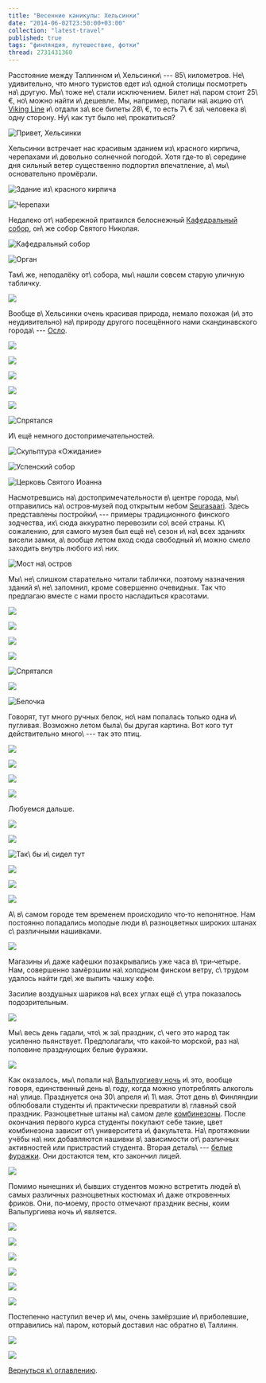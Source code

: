 ```yaml
---
title: "Весенние каникулы: Хельсинки"
date: "2014-06-02T23:50:00+03:00"
collection: "latest-travel"
published: true
tags: "финляндия, путешествие, фотки"
thread: 2731431360
---
```


Расстояние между Таллинном и\ Хельсинки\ --- 85\ километров. Не\ удивительно, что много туристов едет из\ одной столицы
посмотреть на\ другую. Мы\ тоже не\ стали исключением. Билет на\ паром стоит 25\ €, но\ можно найти и\ дешевле. Мы, 
например, попали на\ акцию от\ [Viking Line][viking-line] и\ отдали за\ все билеты 28\ €, то есть 7\ € за\ человека 
в\ одну сторону. Ну\ как тут было не\ прокатиться?

![Привет, Хельсинки](/images/travel/2014-05-tallinn-helsinki/helsinki-hello.jpg "Привет, Хельсинки")

<!--more-->

Хельсинки встречает нас красивым зданием из\ красного кирпича, черепахами и\ довольно солнечной погодой. Хотя 
где&#8209;то в\ середине дня сильный ветер существенно подпортил впечатление, а\ мы\ основательно промёрзли. 

![Здание из\ красного кирпича](/images/travel/2014-05-tallinn-helsinki/helsinki-red-brick-building.jpg "Здание из красного кирпича")

![Черепахи](/images/travel/2014-05-tallinn-helsinki/helsinki-turtles.jpg "Черепахи")

Недалеко от\ набережной притаился белоснежный [Кафедральный собор][cathedral], он\ же собор Святого Николая.

![Кафедральный собор](/images/travel/2014-05-tallinn-helsinki/helsinki-cathedral.jpg "Кафедральный собор")

![Орган](/images/travel/2014-05-tallinn-helsinki/helsinki-cathedral-organ.jpg "Орган")

Там\ же, неподалёку от\ собора, мы\ нашли совсем старую уличную табличку.

![](/images/travel/2014-05-tallinn-helsinki/helsinki-house-plate.jpg)

Вообще в\ Хельсинки очень красивая природа, немало похожая (и\ это неудивительно) на\ природу другого посещённого нами 
скандинавского города\ --- [Осло][oslo].

![](/images/travel/2014-05-tallinn-helsinki/helsinki-nature-1.jpg)

![](/images/travel/2014-05-tallinn-helsinki/helsinki-nature-2.jpg)

![](/images/travel/2014-05-tallinn-helsinki/helsinki-nature-3.jpg)

![](/images/travel/2014-05-tallinn-helsinki/helsinki-nature-4.jpg)

![](/images/travel/2014-05-tallinn-helsinki/helsinki-nature-5.jpg)

![Спрятался](/images/travel/2014-05-tallinn-helsinki/helsinki-hiding.jpg "Спрятался")

И\ ещё немного достопримечательностей.

![Скульптура «Ожидание»](/images/travel/2014-05-tallinn-helsinki/helsinki-waiting.jpg "Скульптура «Ожидание»")

![[Успенский собор][uspenski-cathedral]](/images/travel/2014-05-tallinn-helsinki/helsinki-uspenski-cathedral.jpg "Успенский собор")

![[Церковь Святого Иоанна][st-johns-church]](/images/travel/2014-05-tallinn-helsinki/helsinki-st-johns-church.jpg "Церковь Святого Иоанна")

Насмотревшись на\ достопримечательности в\ центре города, мы\ отправились на\ остров&#8209;музей под открытым небом 
[Seurasaari]. Здесь представлены постройки\ --- примеры традиционного финского зодчества, их\ сюда аккуратно перевозили 
со\ всей страны. К\ сожалению, для самого музея был ещё не\ сезон и\ на\ всех зданиях висели замки, а\ вообще летом вход 
сюда свободный и\ можно смело заходить внутрь любого из\ них.

![Мост на\ остров](/images/travel/2014-05-tallinn-helsinki/helsinki-seurasaari-bridge.jpg "Мост на остров")

Мы\ не\ слишком старательно читали таблички, поэтому назначения зданий я\ не\ запомнил, кроме совершенно очевидных. Так 
что предлагаю вместе с нами просто насладиться красотами.

![](/images/travel/2014-05-tallinn-helsinki/helsinki-seurasaari-1.jpg)

![](/images/travel/2014-05-tallinn-helsinki/helsinki-seurasaari-2.jpg)

![](/images/travel/2014-05-tallinn-helsinki/helsinki-seurasaari-3.jpg)

![](/images/travel/2014-05-tallinn-helsinki/helsinki-seurasaari-4.jpg)

![Спрятался](/images/travel/2014-05-tallinn-helsinki/helsinki-seurasaari-hiding.jpg "Спрятался")

![](/images/travel/2014-05-tallinn-helsinki/helsinki-seurasaari-5.jpg)

![Белочка](/images/travel/2014-05-tallinn-helsinki/helsinki-seurasaari-squirrel.jpg "Белочка")

Говорят, тут много ручных белок, но\ нам попалась только одна и\ пугливая. Возможно летом была\ бы другая картина. Вот 
кого тут действительно много\ --- так это птиц.

![](/images/travel/2014-05-tallinn-helsinki/helsinki-seurasaari-birds-1.jpg)

![](/images/travel/2014-05-tallinn-helsinki/helsinki-seurasaari-birds-2.jpg)

![](/images/travel/2014-05-tallinn-helsinki/helsinki-seurasaari-birds-3.jpg)

![](/images/travel/2014-05-tallinn-helsinki/helsinki-seurasaari-birds-4.jpg)

Любуемся дальше.

![](/images/travel/2014-05-tallinn-helsinki/helsinki-seurasaari-6.jpg)

![](/images/travel/2014-05-tallinn-helsinki/helsinki-seurasaari-7.jpg)

![Так\ бы и\ сидел тут](/images/travel/2014-05-tallinn-helsinki/helsinki-seurasaari-sitting.jpg "Так бы и сидел тут")

![](/images/travel/2014-05-tallinn-helsinki/helsinki-seurasaari-8.jpg)

![](/images/travel/2014-05-tallinn-helsinki/helsinki-seurasaari-9.jpg)

![](/images/travel/2014-05-tallinn-helsinki/helsinki-seurasaari-10.jpg)

А\ в\ самом городе тем временем происходило что&#8209;то непонятное. Нам постоянно попадались молодые люди 
в\ разноцветных широких штанах с\ различными нашивками.

![](/images/travel/2014-05-tallinn-helsinki/helsinki-vappu-overalls.jpg)

Магазины и\ даже кафешки позакрывались уже часа в\ три&#8209;четыре. Нам, совершенно замёрзшим на\ холодном финском 
ветру, с\ трудом удалось найти где\ же выпить чашку кофе.

Засилие воздушных шариков на\ всех углах ещё с\ утра показалось подозрительным.

![](/images/travel/2014-05-tallinn-helsinki/helsinki-vappu-balloons.jpg)

Мы\ весь день гадали, что\ ж за\ праздник, с\ чего это народ так усиленно пьянствует. Предполагали, что какой&#8209;то 
морской, раз на\ половине празднующих белые фуражки.

![](/images/travel/2014-05-tallinn-helsinki/helsinki-vappu-students.jpg)

Как оказалось, мы\ попали на\ [Вальпургиеву ночь][valpurgis] и\ это, вообще говоря, единственный день в\ году, когда 
можно употреблять алкоголь на\ улице. Празднуется она 30\ апреля и\ 1\ мая. Этот день в\ Финляндии облюбовали студенты 
и\ практически превратили в\ главный свой праздник. Разноцветные штаны на\ самом деле [комбинезоны][overalls]. После 
окончания первого курса студенты покупают себе такие, цвет комбинезона зависит от\ университета и\ факультета. 
На\ протяжении учёбы на\ них добавляются нашивки в\ зависимости от\ различных активностей или пристрастий студента. 
Вторая деталь\ --- [белые фуражки][cap]. Они достаются тем, кто закончил лицей. 

![](/images/travel/2014-05-tallinn-helsinki/helsinki-vappu-statue.jpg)

Помимо нынешних и\ бывших студентов можно встретить людей в\ самых различных разноцветных костюмах и\ даже откровенных 
фриков. Они, по&#8209;моему, просто отмечают праздник весны, коим Вальпургиева ночь и\ является.

![](/images/travel/2014-05-tallinn-helsinki/helsinki-vappu-freaks-1.jpg)

![](/images/travel/2014-05-tallinn-helsinki/helsinki-vappu-freaks-2.jpg)

![](/images/travel/2014-05-tallinn-helsinki/helsinki-vappu-freaks-3.jpg)

![](/images/travel/2014-05-tallinn-helsinki/helsinki-vappu-freaks-4.jpg)

![](/images/travel/2014-05-tallinn-helsinki/helsinki-vappu-freaks-5.jpg)

![](/images/travel/2014-05-tallinn-helsinki/helsinki-vappu-bottles.jpg)

Постепенно наступил вечер и\ мы, очень замёрзшие и\ приболевшие, отправились на\ паром, который доставил нас обратно 
в\ Таллинн.

![](/images/travel/2014-05-tallinn-helsinki/helsinki-sunset-1.jpg)

![](/images/travel/2014-05-tallinn-helsinki/helsinki-sunset-2.jpg)

[Вернуться к\ оглавлению](/post/spring-break-2014/).

[cap]: http://en.wikipedia.org/wiki/Student_cap#Finland
[cathedral]: http://ru.wikipedia.org/wiki/%D0%A1%D0%BE%D0%B1%D0%BE%D1%80_%D0%A1%D0%B2%D1%8F%D1%82%D0%BE%D0%B3%D0%BE_%D0%9D%D0%B8%D0%BA%D0%BE%D0%BB%D0%B0%D1%8F_(%D0%A5%D0%B5%D0%BB%D1%8C%D1%81%D0%B8%D0%BD%D0%BA%D0%B8)
[oslo]: /post/oslo/
[overalls]: http://en.wikipedia.org/wiki/Student_overall
[Seurasaari]: http://en.wikipedia.org/wiki/Seurasaari
[st-johns-church]: http://ru.wikipedia.org/wiki/%D0%A6%D0%B5%D1%80%D0%BA%D0%BE%D0%B2%D1%8C_%D0%98%D0%BE%D0%B0%D0%BD%D0%BD%D0%B0_(%D0%A5%D0%B5%D0%BB%D1%8C%D1%81%D0%B8%D0%BD%D0%BA%D0%B8)
[uspenski-cathedral]: http://ru.wikipedia.org/wiki/%D0%A3%D1%81%D0%BF%D0%B5%D0%BD%D1%81%D0%BA%D0%B8%D0%B9_%D1%81%D0%BE%D0%B1%D0%BE%D1%80_(%D0%A5%D0%B5%D0%BB%D1%8C%D1%81%D0%B8%D0%BD%D0%BA%D0%B8)
[valpurgis]: http://ru.wikipedia.org/wiki/%D0%92%D0%B0%D0%BB%D1%8C%D0%BF%D1%83%D1%80%D0%B3%D0%B8%D0%B5%D0%B2%D0%B0_%D0%BD%D0%BE%D1%87%D1%8C
[viking-line]: http://www.vikingline.com/

